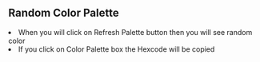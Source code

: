 <h2>Random Color Palette</h2>

<li>When you will click on Refresh Palette button then you will see random color</li>
<li>If you click on Color Palette box the Hexcode will be copied</li>
